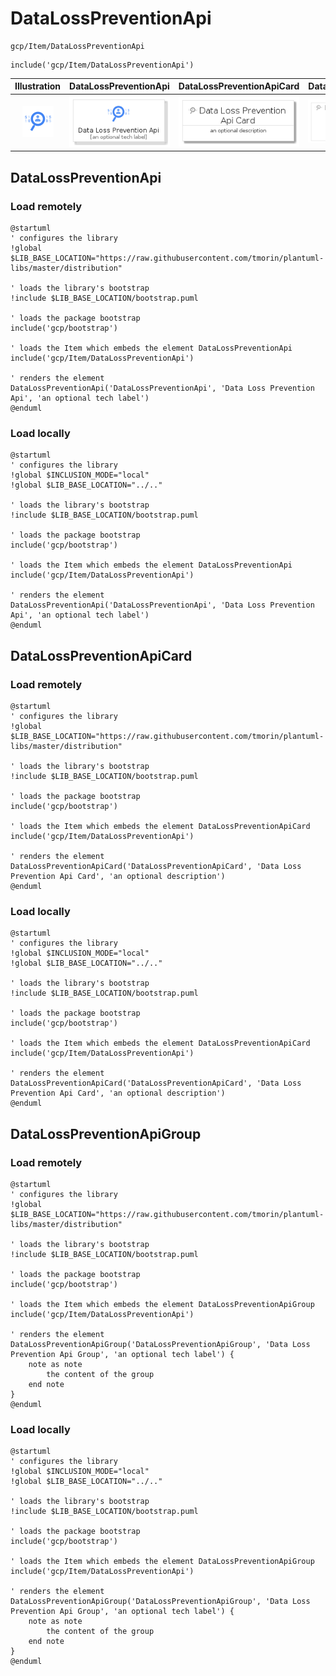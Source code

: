 # DataLossPreventionApi


```text
gcp/Item/DataLossPreventionApi
```

```text
include('gcp/Item/DataLossPreventionApi')
```



| Illustration | DataLossPreventionApi | DataLossPreventionApiCard | DataLossPreventionApiGroup |
| :---: | :---: | :---: | :---: |
| ![illustration for Illustration](../../gcp/Item/DataLossPreventionApi.png) | ![illustration for DataLossPreventionApi](../../gcp/Item/DataLossPreventionApi.Local.png) | ![illustration for DataLossPreventionApiCard](../../gcp/Item/DataLossPreventionApiCard.Local.png) | ![illustration for DataLossPreventionApiGroup](../../gcp/Item/DataLossPreventionApiGroup.Local.png) |




## DataLossPreventionApi

### Load remotely
```plantuml
@startuml
' configures the library
!global $LIB_BASE_LOCATION="https://raw.githubusercontent.com/tmorin/plantuml-libs/master/distribution"

' loads the library's bootstrap
!include $LIB_BASE_LOCATION/bootstrap.puml

' loads the package bootstrap
include('gcp/bootstrap')

' loads the Item which embeds the element DataLossPreventionApi
include('gcp/Item/DataLossPreventionApi')

' renders the element
DataLossPreventionApi('DataLossPreventionApi', 'Data Loss Prevention Api', 'an optional tech label')
@enduml
```

### Load locally
```plantuml
@startuml
' configures the library
!global $INCLUSION_MODE="local"
!global $LIB_BASE_LOCATION="../.."

' loads the library's bootstrap
!include $LIB_BASE_LOCATION/bootstrap.puml

' loads the package bootstrap
include('gcp/bootstrap')

' loads the Item which embeds the element DataLossPreventionApi
include('gcp/Item/DataLossPreventionApi')

' renders the element
DataLossPreventionApi('DataLossPreventionApi', 'Data Loss Prevention Api', 'an optional tech label')
@enduml
```

## DataLossPreventionApiCard

### Load remotely
```plantuml
@startuml
' configures the library
!global $LIB_BASE_LOCATION="https://raw.githubusercontent.com/tmorin/plantuml-libs/master/distribution"

' loads the library's bootstrap
!include $LIB_BASE_LOCATION/bootstrap.puml

' loads the package bootstrap
include('gcp/bootstrap')

' loads the Item which embeds the element DataLossPreventionApiCard
include('gcp/Item/DataLossPreventionApi')

' renders the element
DataLossPreventionApiCard('DataLossPreventionApiCard', 'Data Loss Prevention Api Card', 'an optional description')
@enduml
```

### Load locally
```plantuml
@startuml
' configures the library
!global $INCLUSION_MODE="local"
!global $LIB_BASE_LOCATION="../.."

' loads the library's bootstrap
!include $LIB_BASE_LOCATION/bootstrap.puml

' loads the package bootstrap
include('gcp/bootstrap')

' loads the Item which embeds the element DataLossPreventionApiCard
include('gcp/Item/DataLossPreventionApi')

' renders the element
DataLossPreventionApiCard('DataLossPreventionApiCard', 'Data Loss Prevention Api Card', 'an optional description')
@enduml
```

## DataLossPreventionApiGroup

### Load remotely
```plantuml
@startuml
' configures the library
!global $LIB_BASE_LOCATION="https://raw.githubusercontent.com/tmorin/plantuml-libs/master/distribution"

' loads the library's bootstrap
!include $LIB_BASE_LOCATION/bootstrap.puml

' loads the package bootstrap
include('gcp/bootstrap')

' loads the Item which embeds the element DataLossPreventionApiGroup
include('gcp/Item/DataLossPreventionApi')

' renders the element
DataLossPreventionApiGroup('DataLossPreventionApiGroup', 'Data Loss Prevention Api Group', 'an optional tech label') {
    note as note
        the content of the group
    end note
}
@enduml
```

### Load locally
```plantuml
@startuml
' configures the library
!global $INCLUSION_MODE="local"
!global $LIB_BASE_LOCATION="../.."

' loads the library's bootstrap
!include $LIB_BASE_LOCATION/bootstrap.puml

' loads the package bootstrap
include('gcp/bootstrap')

' loads the Item which embeds the element DataLossPreventionApiGroup
include('gcp/Item/DataLossPreventionApi')

' renders the element
DataLossPreventionApiGroup('DataLossPreventionApiGroup', 'Data Loss Prevention Api Group', 'an optional tech label') {
    note as note
        the content of the group
    end note
}
@enduml
```

